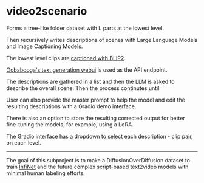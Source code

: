 # video2scenario

Forms a tree-like folder dataset with L parts at the lowest level.

Then recursively writes descriptions of scenes with Large Language Models and Image Captioning Models.

The lowest level clips are [captioned with BLIP2](https://github.com/ExponentialML/Video-BLIP2-Preprocessor).

[Oobabooga's text generation webui](https://github.com/oobabooga/text-generation-webui) is used as the API endpoint.

The descriptions are gathered in a list and then the LLM is asked to describe the overall scene. Then the process continutes until

User can also provide the master prompt to help the model and edit the resulting descriptions with a Gradio demo interface.

There is also an option to store the resulting corrected output for better fine-tuning the models, for example, using a LoRA.

The Gradio interface has a dropdown to select each description - clip pair, on each level.

---

The goal of this subproject is to make a DiffusionOverDiffusion dataset to train [InfiNet](https://github.com/kabachuha/InfiNet) and the future complex script-based text2video models with minimal human labeling efforts.
